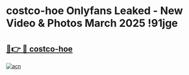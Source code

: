 # costco-hoe Onlyfans Leaked - New Video & Photos March 2025 !91jge

# <h2><a href="https://2m5gmg.iuczelnia.edu.pl?title=costco-hoe&ref=91jge">🔗👉 🔴 costco-hoe</a></h2>

[![acn](https://github.com/user-attachments/assets/0f9c940e-d8b0-45ae-aac7-cd30a18b3e1c)](https://2m5gmg.iuczelnia.edu.pl?title=costco-hoe&ref=91jge)

